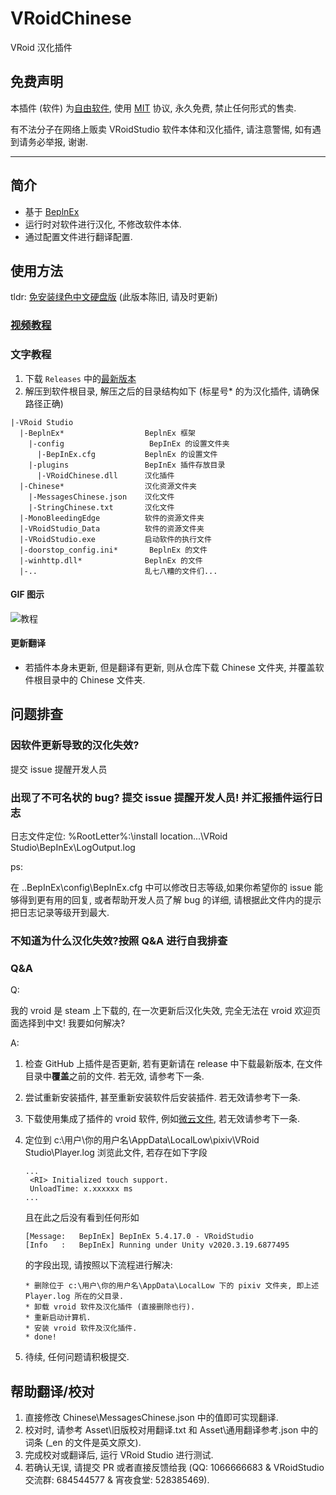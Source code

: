 # VRoidChinese

VRoid 汉化插件

## 免费声明

本插件 (软件) 为[自由软件][5], 使用 [MIT][6] 协议, 永久免费, 禁止任何形式的售卖.

有不法分子在网络上贩卖 VRoidStudio 软件本体和汉化插件, 请注意警惕, 如有遇到请务必举报, 谢谢.

---

## 简介

- 基于 [BeplnEx][1]
- 运行时对软件进行汉化, 不修改软件本体.
- 通过配置文件进行翻译配置.

## 使用方法

tldr: [免安装绿色中文硬盘版][2] (此版本陈旧, 请及时更新)

### [视频教程][3]

### 文字教程

1. 下载 `Releases` 中的[最新版本][4]
2. 解压到软件根目录, 解压之后的目录结构如下 (标星号\* 的为汉化插件, 请确保路径正确)

```files
|-VRoid Studio
  |-BeplnEx*                  BeplnEx 框架
    |-config                   BepInEx 的设置文件夹
      |-BepInEx.cfg           BeplnEx 的设置文件
    |-plugins                 BepInEx 插件存放目录
      |-VRoidChinese.dll      汉化插件
  |-Chinese*                  汉化资源文件夹
    |-MessagesChinese.json    汉化文件
    |-StringChinese.txt       汉化文件
  |-MonoBleedingEdge          软件的资源文件夹
  |-VRoidStudio_Data          软件的资源文件夹
  |-VRoidStudio.exe           启动软件的执行文件
  |-doorstop_config.ini*       BeplnEx 的文件
  |-winhttp.dll*              BeplnEx 的文件
  |-..                        乱七八糟的文件们...
```

#### GIF 图示

![教程](https://cdn.jsdelivr.net/gh/xiaoye97/VRoidChinese@master/Asset/VRoidStudioChineseInstallTutorial.gif)

#### 更新翻译

- 若插件本身未更新, 但是翻译有更新, 则从仓库下载 Chinese 文件夹, 并覆盖软件根目录中的 Chinese 文件夹.

## 问题排查

### 因软件更新导致的汉化失效?

提交 issue 提醒开发人员

### 出现了不可名状的 bug? 提交 issue 提醒开发人员! 并汇报插件运行日志

日志文件定位: %RootLetter%:\install location...\VRoid Studio\BepInEx\LogOutput.log

ps:

在 ..BepInEx\config\BepInEx.cfg 中可以修改日志等级,如果你希望你的 issue 能够得到更有用的回复, 或者帮助开发人员了解 bug 的详细, 请根据此文件内的提示把日志记录等级开到最大.

### 不知道为什么汉化失效?按照 Q&A 进行自我排查

### Q&A

Q:

我的 vroid 是 steam 上下载的, 在一次更新后汉化失效, 完全无法在 vroid 欢迎页面选择到中文! 我要如何解决?

A:

1. 检查 GitHub 上插件是否更新, 若有更新请在 release 中下载最新版本, 在文件目录中**覆盖**之前的文件. 若无效, 请参考下一条.
2. 尝试重新安装插件, 甚至重新安装软件后安装插件. 若无效请参考下一条.
3. 下载使用集成了插件的 vroid 软件, 例如[微云文件][2], 若无效请参考下一条.
4. 定位到 c:\用户\你的用户名\AppData\LocalLow\pixiv\VRoid Studio\Player.log
   浏览此文件, 若存在如下字段

    ```text
    ...
     <RI> Initialized touch support.
     UnloadTime: x.xxxxxx ms
    ...
    ```

    且在此之后没有看到任何形如

    ```text
    [Message:   BepInEx] BepInEx 5.4.17.0 - VRoidStudio
    [Info   :   BepInEx] Running under Unity v2020.3.19.6877495
    ```

    的字段出现, 请按照以下流程进行解决:

    ```text
    * 删除位于 c:\用户\你的用户名\AppData\LocalLow 下的 pixiv 文件夹, 即上述 Player.log 所在的父目录.
    * 卸载 vroid 软件及汉化插件 (直接删除也行).
    * 重新启动计算机.
    * 安装 vroid 软件及汉化插件.
    * done!
    ```

5. 待续, 任何问题请积极提交.

## 帮助翻译/校对

1. 直接修改 Chinese\MessagesChinese.json 中的值即可实现翻译.
2. 校对时, 请参考 Asset\旧版校对用翻译.txt 和 Asset\通用翻译参考.json 中的词条 (\_en 的文件是英文原文).
3. 完成校对或翻译后, 运行 VRoid Studio 进行测试.
4. 若确认无误, 请提交 PR 或者直接反馈给我 (QQ: 1066666683 & VRoidStudio 交流群: 684544577 & 宵夜食堂: 528385469).

[1]: https://github.com/BepInEx/BepInEx/releases
[2]: https://share.weiyun.com/cgPKjcxc
[3]: https://www.bilibili.com/video/BV1BL41137Tc/
[4]: https://github.com/xiaoye97/VRoidChinese/releases/download/v1.7.1/VRoidChinese.v1.7.1.zip
[5]: https://zh.wikipedia.org/zh-cn/%E8%87%AA%E7%94%B1%E8%BD%AF%E4%BB%B6
[6]: https://mit-license.org/
